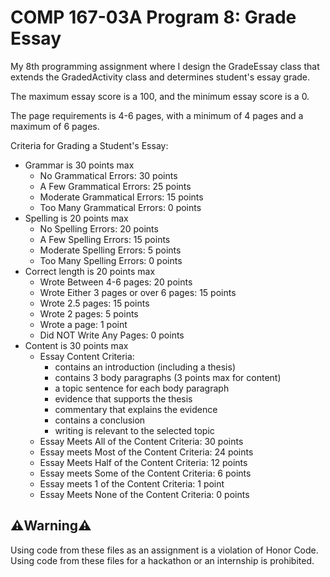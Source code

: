 # COMP 167-03A Program 8: Grade Essay
My 8th programming assignment where I design the GradeEssay class that extends the GradedActivity class and determines student's essay grade.

The maximum essay score is a 100, and the minimum essay score is a 0.

The page requirements is 4-6 pages, with a minimum of 4 pages and a maximum of 6 pages.

Criteria for Grading a Student's Essay:
* Grammar is 30 points max
	* No Grammatical Errors: 30 points
	* A Few Grammatical Errors: 25 points
	* Moderate Grammatical Errors: 15 points
	* Too Many Grammatical Errors: 0 points
* Spelling is 20 points max
	* No Spelling Errors: 20 points
	* A Few Spelling Errors: 15 points
	* Moderate Spelling Errors: 5 points
	* Too Many Spelling Errors: 0 points
* Correct length is 20 points max
	* Wrote Between 4-6 pages: 20 points
	* Wrote Either 3 pages or over 6 pages: 15 points
	* Wrote 2.5 pages: 15 points
	* Wrote 2 pages: 5 points
	* Wrote a page: 1 point
	* Did NOT Write Any Pages: 0 points
* Content is 30 points max
	* Essay Content Criteria:
		* contains an introduction (including a thesis)
		* contains 3 body paragraphs (3 points max for content)
		* a topic sentence for each body paragraph
		* evidence that supports the thesis
		* commentary that explains the evidence
		* contains a conclusion
		* writing is relevant to the selected topic
	* Essay Meets All of the Content Criteria: 30 points
	* Essay meets Most of the Content Criteria: 24 points
	* Essay Meets Half of the Content Criteria: 12 points
	* Essay meets Some of the Content Criteria: 6 points
	* Essay meets 1 of the Content Criteria: 1 point
	* Essay Meets None of the Content Criteria: 0 points

## ⚠️Warning⚠️
Using code from these files as an assignment is a violation of Honor Code. Using code from these files for a hackathon or an internship is prohibited.
